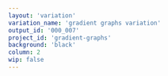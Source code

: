 ```yaml
---
layout: 'variation'
variation_name: 'gradient graphs variation'
output_id: '000_007'
project_id: 'gradient-graphs'
background: 'black'
column: 2
wip: false
---
```


